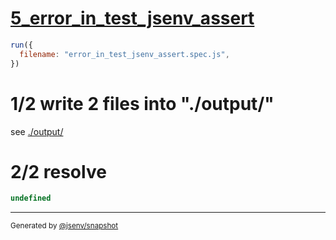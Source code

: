 # [5_error_in_test_jsenv_assert](../../test_plan_logs_node.test.mjs#L129)

```js
run({
  filename: "error_in_test_jsenv_assert.spec.js",
})
```

# 1/2 write 2 files into "./output/"

see [./output/](./output/)

# 2/2 resolve

```js
undefined
```

---

<sub>
  Generated by <a href="https://github.com/jsenv/core/tree/main/packages/independent/snapshot">@jsenv/snapshot</a>
</sub>
